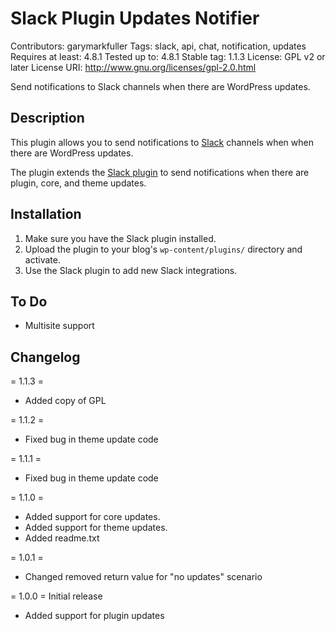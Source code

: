 # Slack Plugin Updates Notifier
Contributors:      garymarkfuller
Tags:              slack, api, chat, notification, updates
Requires at least: 4.8.1
Tested up to:      4.8.1
Stable tag:        1.1.3
License:           GPL v2 or later
License URI:       http://www.gnu.org/licenses/gpl-2.0.html

Send notifications to Slack channels when there are WordPress updates.

## Description

This plugin allows you to send notifications to [Slack](https://slack.com) channels when when there are WordPress updates.

The plugin extends the [Slack plugin](https://github.com/gedex/wp-slack) to send notifications when there are plugin, core, and theme updates.

## Installation

1. Make sure you have the Slack plugin installed.
2. Upload the plugin to your blog's `wp-content/plugins/` directory and activate.
3. Use the Slack plugin to add new Slack integrations.

## To Do

* Multisite support

## Changelog

= 1.1.3 =
* Added copy of GPL

= 1.1.2 =
* Fixed bug in theme update code

= 1.1.1 =
* Fixed bug in theme update code

= 1.1.0 =
* Added support for core updates.
* Added support for theme updates.
* Added readme.txt

= 1.0.1 =
* Changed removed return value for "no updates" scenario

= 1.0.0 =
Initial release
* Added support for plugin updates
